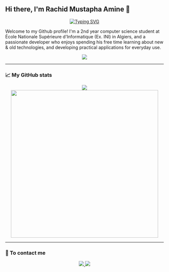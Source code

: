 ## Hi there, I'm Rachid Mustapha Amine 👋

<div align="center">
  <a href="https://git.io/typing-svg"><img src="https://readme-typing-svg.herokuapp.com?font=Fira+Code&pause=1000&color=3FB98C&center=true&vCenter=true&width=435&lines=Welcome+to+my+GitHub+profile!;I'm+a+CS+student+%26+Junior+developer;Have+a+great+visit+%3C3" alt="Typing SVG" /></a>
</div>

Welcome to my Github profile! I'm a 2nd year computer science student at École Nationale Supérieure d'Informatique (Ex. INI) in Algiers, and a passionate developer who enjoys spending his free time learning about new & old technologies, and developing practical applications for everyday use.

<div align="center">
  <a href="https://skillicons.dev">
    <img src="https://skillicons.dev/icons?i=js,ts,html,css,c,py,react,tailwind,nextjs,mysql,git,ai,ps,figma">
  </a>
</div>

---

### 📈 My GitHub stats

<div align="center">
  <img src="https://github-readme-stats.vercel.app/api?username=kalis26&theme=vue-dark&show_icons=true&hide_border=true&count_private=false"><br>
  <img src="https://github-readme-stats.vercel.app/api/top-langs/?username=kalis26&theme=vue-dark&show_icons=true&hide_border=true&layout=compact" width="468px">
</div>

---

### 📧 To contact me

<p align="center">
  <a href="https://www.linkedin.com/in/amine-mustapha-rachid-446a1b32a/">
    <img src="https://skillicons.dev/icons?i=linkedin" />
  </a>
  <a href="mailto:aminera2006@gmail.com">
    <img src="https://skillicons.dev/icons?i=gmail" />
  </a>
</p>

<!--
**kalis26/kalis26** is a ✨ _special_ ✨ repository because its `README.md` (this file) appears on your GitHub profile.

Here are some ideas to get you started:

- 🔭 I’m currently working on ...
- 🌱 I’m currently learning ...
- 👯 I’m looking to collaborate on ...
- 🤔 I’m looking for help with ...
- 💬 Ask me about ...
- 📫 How to reach me: ...
- 😄 Pronouns: ...
- ⚡ Fun fact: ...
-->
